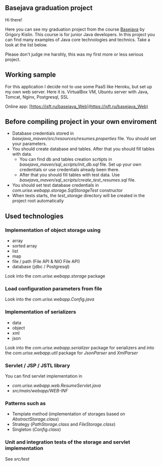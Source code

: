 ## Basejava graduation project

Hi there!

Here you can see my graduation project from the course [Basejava](https://javaops.ru/view/basejava) by Grigory Kislin. This course is for junior Java developers.
In this project you can find many examples of Java core technologies and technics. Take a look at the list below.

Please don't judge me harshly, this was my first more or less serious project.

## Working sample

For this application I decide not to use some PaaS like Heroku, but set up my own web server. Here it is. VirtualBox VM, Ubuntu server with Java, Tomcat, Nginx, Postgresql, SSL

Online app: [https://jsft.ru/basejava_Web](https://jsft.ru/basejava_Web)

## Before compiling project in your own enviroment

- Database credentials stored in *basejava_maven/src/resources/resumes.properties* file. You should set your parameters.
- You should create database and tables. After that you should fill tables with data.
    - You can find db and tables creation scrtipts in *basejava_maven/sql_scripts/init_db.sql* file. Set up your own credentials or use credentials already been there. 
  - After that you should fill tables with test data. Use *basejava_maven/sql_scripts/create_test_resumes.sql* file.
- You should set test database credentials in *com.urise.webapp.storage.SqlStorageTest* constructor 
- When tests starts, the *test_storage* directory will be created in the project root automatically

## Used technologies

### Implementation of object storage using
* array
* sorted array
* list
* map
* file / path (File API & NIO File API)
* database (jdbc / Postgresql)

Look into the *com.urise.webapp.storage* package

### Load configuration parameters from file

Look into the *com.urise.webapp.Config.java*

### Implementation of serializers
* data
* object
* xml
* json

Look into the *com.urise.webapp.serializer* package for serializers and into the *com.urise.webapp.util* package for *JsonParser* and *XmlParser*

### Servlet / JSP / JSTL library

You can find servlet implementation in
- *com.urise.webapp.web.ResumeServlet.java*
- *src/main/webapp/WEB-INF*

### Patterns such as
* Template method (implementation of storages based on *AbstractStorage.class*)
* Strategy (*PathStorage.class* and *FileStorage.class*)
* Singleton (*Config.class*) 

### Unit and integration tests of the storage and servlet implementation

See *src/test*
